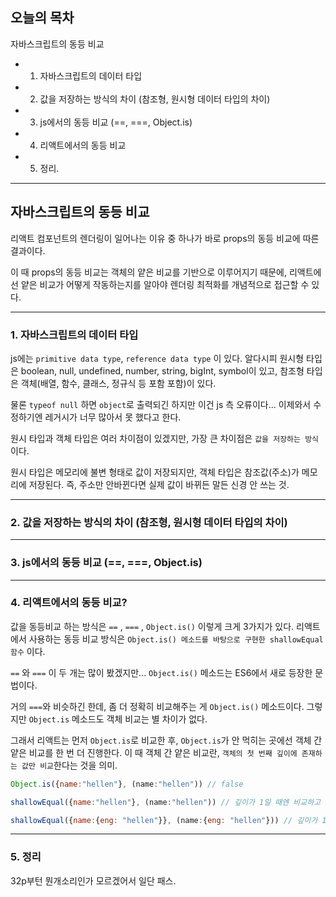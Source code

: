 ## 오늘의 목차

자바스크립트의 동등 비교
- 1. 자바스크립트의 데이터 타입
- 2. 값을 저장하는 방식의 차이 (참조형, 원시형 데이터 타입의 차이)
- 3. js에서의 동등 비교 (==, ===, Object.is)
- 4. 리액트에서의 동등 비교
- 5. 정리.

***

## 자바스크립트의 동등 비교

리액트 컴포넌트의 렌더링이 일어나는 이유 중 하나가 바로 props의 동등 비교에 따른 결과이다.

이 때 props의 동등 비교는 객체의 얕은 비교를 기반으로 이루어지기 때문에, 리액트에선 얕은 비교가 어떻게 작동하는지를 알아야 렌더링 최적화를 개념적으로 접근할 수 있다.

***

### 1. 자바스크립트의 데이터 타입

js에는 `primitive data type`, `reference data type` 이 있다. 알다시피 원시형 타입은 boolean, null, undefined, number, string, bigInt, symbol이 있고, 참조형 타입은 객체(배열, 함수, 클래스, 정규식 등 포함 포함)이 있다.

물론 `typeof null` 하면 `object`로 출력되긴 하지만 이건 js 측 오류이다... 이제와서 수정하기엔 레거시가 너무 많아서 못 했다고 한다. 

원시 타입과 객체 타입은 여러 차이점이 있겠지만, 가장 큰 차이점은 `값을 저장하는 방식` 이다.

원시 타입은 메모리에 불변 형태로 값이 저장되지만, 객체 타입은 참조값(주소)가 메모리에 저장된다. 즉, 주소만 안바뀐다면 실제 값이 바뀌든 말든 신경 안 쓰는 것.

***

### 2. 값을 저장하는 방식의 차이 (참조형, 원시형 데이터 타입의 차이)

***

### 3. js에서의 동등 비교 (==, ===, Object.is)

***

### 4. 리액트에서의 동등 비교?

값을 동등비교 하는 방식은 `==` , `===` , `Object.is()` 이렇게 크게 3가지가 있다. 리액트에서 사용하는 동등 비교 방식은 `Object.is() 메소드를 바탕으로 구현한 shallowEqual 함수` 이다.

`==` 와 `===` 이 두 개는 많이 봤겠지만... `Object.is()` 메소드는 ES6에서 새로 등장한 문법이다.

거의 `===`와 비슷하긴 한데, 좀 더 정확히 비교해주는 게 `Object.is()` 메소드이다.  그렇지만 `Object.is` 메소드도 객체 비교는 별 차이가 없다. 

그래서 리액트는 먼저 `Object.is`로 비교한 후, `Object.is`가 안 먹히는 곳에선 객체 간 얕은 비교를 한 번 더 진행한다. 이 때 객체 간 얕은 비교란, `객체의 첫 번째 깊이에 존재하는 값만 비교`한다는 것을 의미.

```javascript
Object.is({name:"hellen"}, (name:"hellen")) // false

shallowEqual({name:"hellen"}, (name:"hellen")) // 깊이가 1일 때엔 비교하고 true

shallowEqual({name:{eng: "hellen"}}, (name:{eng: "hellen"})) // 깊이가 1보다 크면 false
```

***

### 5. 정리

32p부턴 뭔개소리인가 모르겠어서 일단 패스.

